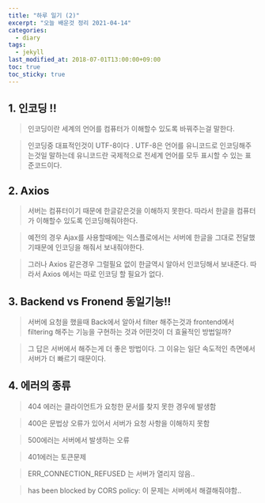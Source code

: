 ```yaml
---
title: "하루 일기 (2)"
excerpt: "오늘 배운것 정리 2021-04-14"
categories:
  - diary
tags:
  - jekyll
last_modified_at: 2018-07-01T13:00:00+09:00
toc: true
toc_sticky: true
---
```


## 1. 인코딩 !! 

> 인코딩이란 세계의 언어를 컴퓨터가 이해할수 있도록 바꿔주는걸 말한다.

> 인코딩중 대표적인것이 UTF-8이다 . UTF-8은 언어를 유니코드로 인코딩해주는것일 말하는데 유니코드란 국제적으로 전세계 언어를 모두 표시할 수 있는 표준코드이다.

## 2. Axios 

> 서버는 컴퓨터이기 때문에 한글같은것을 이해하지 못한다. 따라서 한글을 컴퓨터가 이해할수 있도록 인코딩해줘야한다.

> 예전의 경우 Ajax를 사용할때에는 익스플로에서는 서버에 한글을 그대로 전달했기때문에 인코딩을 해줘서 보내줘야한다.

> 그러나 Axios 같은경우 그럴필요 없이 한글역시 알아서 인코딩해서 보내준다. 따라서 Axios 에서는 따로 인코딩 할 필요가 없다.

## 3. Backend vs Fronend 동일기능!!

> 서버에 요청을 했을때 Back에서 알아서 filter 해주는것과 frontend에서 filtering 해주는 기능을 구현하는 것과 어떤것이 더 효율적인 방법일까?

> 그 답은 서버에서 해주는게 더 좋은 방법이다. 그 이유는 일단 속도적인 측면에서 서버가 더 빠르기 때문이다.

## 4. 에러의 종류

> 404 에러는 클라이언트가 요청한 문서를 찾지 못한 경우에 발생함

> 400은 문법상 오류가 있어서 서버가 요청 사항을 이해하지 못함

> 500에러는 서버에서 발생하는 오류

> 401에러는 토큰문제 

> ERR_CONNECTION_REFUSED 는 서버가 열리지 않음..

>  has been blocked by CORS policy: 이 문제는 서버에서 해결해줘야함..



